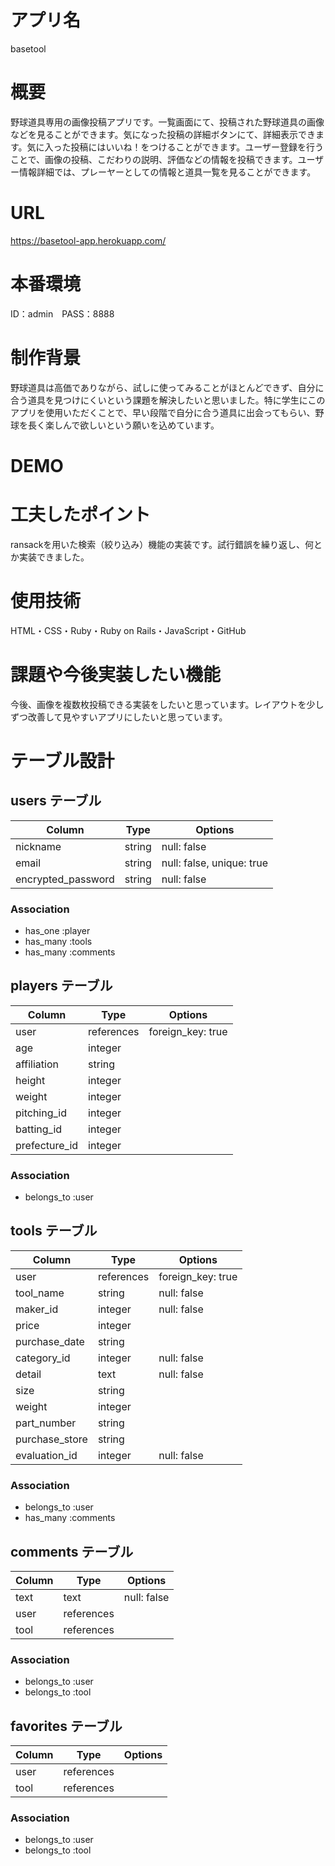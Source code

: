 # アプリ名
basetool

# 概要
野球道具専用の画像投稿アプリです。一覧画面にて、投稿された野球道具の画像などを見ることができます。気になった投稿の詳細ボタンにて、詳細表示できます。気に入った投稿にはいいね！をつけることができます。ユーザー登録を行うことで、画像の投稿、こだわりの説明、評価などの情報を投稿できます。ユーザー情報詳細では、プレーヤーとしての情報と道具一覧を見ることができます。

# URL
https://basetool-app.herokuapp.com/

# 本番環境
ID：admin　PASS：8888

# 制作背景
野球道具は高価でありながら、試しに使ってみることがほとんどできず、自分に合う道具を見つけにくいという課題を解決したいと思いました。特に学生にこのアプリを使用いただくことで、早い段階で自分に合う道具に出会ってもらい、野球を長く楽しんで欲しいという願いを込めています。

# DEMO


# 工夫したポイント
ransackを用いた検索（絞り込み）機能の実装です。試行錯誤を繰り返し、何とか実装できました。

# 使用技術
HTML・CSS・Ruby・Ruby on Rails・JavaScript・GitHub

# 課題や今後実装したい機能
今後、画像を複数枚投稿できる実装をしたいと思っています。レイアウトを少しずつ改善して見やすいアプリにしたいと思っています。

# テーブル設計

## users テーブル

| Column             | Type    | Options                   |
| -------------------| ------- | ------------------------- |
| nickname           | string  | null: false               |
| email              | string  | null: false, unique: true |
| encrypted_password | string  | null: false               |

### Association

- has_one :player
- has_many :tools
- has_many :comments

## players テーブル

| Column        | Type       | Options           |
| --------------| ---------- | ----------------- |
| user          | references | foreign_key: true |
| age           |  integer   |                   |
| affiliation   |   string   |                   |
| height        |  integer   |                   |
| weight        |  integer   |                   |
| pitching_id   |  integer   |                   |
| batting_id    |  integer   |                   |
| prefecture_id |  integer   |                   |

### Association

- belongs_to :user

## tools テーブル

| Column          | Type       | Options           |
| --------------- | ---------- | ----------------- |
| user            | references | foreign_key: true |
| tool_name       |   string   | null: false       |
| maker_id        |  integer   | null: false       |
| price           |   integer  |                   |
| purchase_date   |   string   |                   |
| category_id     |   integer  | null: false       |
| detail          |    text    | null: false       |
| size            |   string   |                   |
| weight          |   integer  |                   |
| part_number     |   string   |                   |
| purchase_store  |   string   |                   |
| evaluation_id   |  integer   | null: false       |

### Association

- belongs_to :user
- has_many :comments

## comments テーブル

| Column    | Type       | Options     |
| --------- | ---------- | ----------- |
| text      |    text    | null: false |
| user      | references |             |
| tool      | references |             |

### Association

- belongs_to :user
- belongs_to :tool

## favorites テーブル

| Column    | Type       | Options     |
| --------- | ---------- | ----------- |
| user      | references |             |
| tool      | references |             |

### Association

- belongs_to :user
- belongs_to :tool
